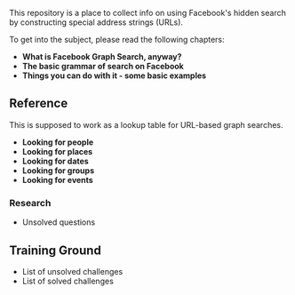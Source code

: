 This repository is a place to collect info on using Facebook's hidden search by constructing special address strings (URLs).

To get into the subject, please read the following chapters: 

* **What is Facebook Graph Search, anyway?**
* **The basic grammar of search on Facebook**
* **Things you can do with it - some basic examples**

## Reference ##

This is supposed to work as a lookup table for URL-based graph searches.

* **Looking for people**
* **Looking for places**
* **Looking for dates**
* **Looking for groups**
* **Looking for events**

### Research ###

* Unsolved questions

## Training Ground ##

* List of unsolved challenges
* List of solved challenges
